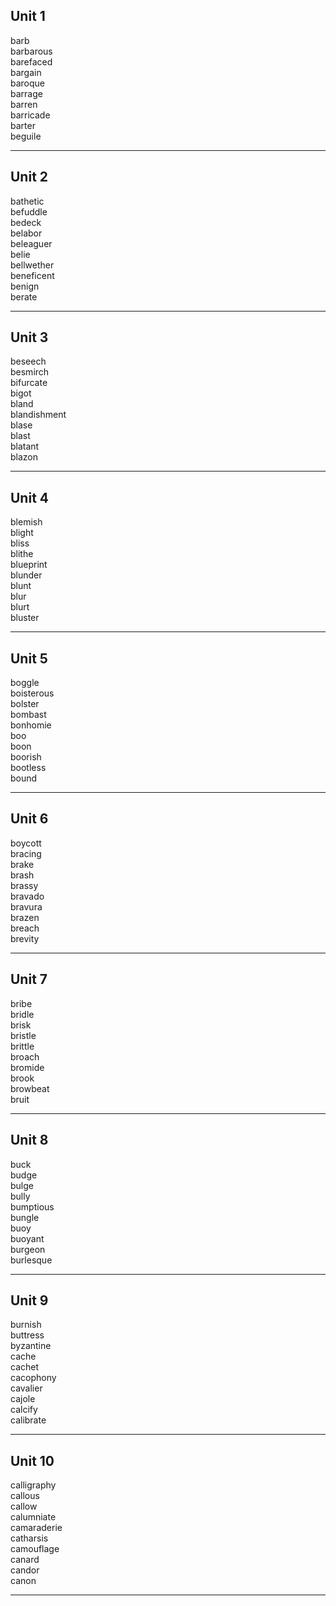 ## Unit 1

barb  
barbarous  
barefaced  
bargain  
baroque  
barrage  
barren  
barricade  
barter  
beguile  

-----

## Unit 2

bathetic  
befuddle  
bedeck  
belabor  
beleaguer  
belie  
bellwether  
beneficent  
benign  
berate  

-----

## Unit 3

beseech  
besmirch  
bifurcate  
bigot  
bland  
blandishment  
blase  
blast  
blatant  
blazon  

-----

## Unit 4

blemish  
blight  
bliss  
blithe  
blueprint  
blunder  
blunt  
blur  
blurt  
bluster  

-----

## Unit 5

boggle  
boisterous  
bolster  
bombast  
bonhomie  
boo  
boon  
boorish  
bootless  
bound  

-----

## Unit 6

boycott  
bracing  
brake  
brash  
brassy  
bravado  
bravura  
brazen  
breach  
brevity  

-----

## Unit 7 

bribe  
bridle  
brisk  
bristle  
brittle  
broach  
bromide  
brook  
browbeat  
bruit  

-----

## Unit 8

buck  
budge  
bulge  
bully  
bumptious  
bungle  
buoy  
buoyant  
burgeon  
burlesque  

-----

## Unit 9

burnish  
buttress  
byzantine  
cache  
cachet  
cacophony  
cavalier  
cajole  
calcify  
calibrate  

-----

## Unit 10

calligraphy  
callous  
callow  
calumniate  
camaraderie  
catharsis  
camouflage  
canard  
candor  
canon  

-----
